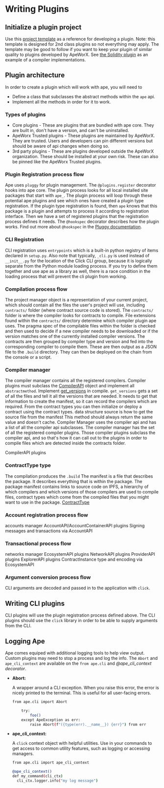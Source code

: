 # Writing Plugins

## Initialize a plugin project

Use this [project template](https://github.com/ApeWorX/project-template)
as a reference for developing a plugin. Note: this template is designed
for 2nd class plugins so not everything may apply. The template may be
good to follow if you want to keep your plugin of similar quality to
plugins developed by ApeWorX. See [the Solidity
plugin](https://github.com/apeworx/ape-solidity) as an example of a
compiler implementations.

## Plugin architecture

In order to create a plugin which will work with ape, you will need to

* Define a class that subclasses the abstract methods within the `ape` api. 
* Implement all the methods in order for it to work.

### Types of plugins

* Core plugins - These are plugins that are bundled with ape core. They are
  built in, don\'t have a version, and can\'t be uninstalled. 
* ApeWorx Trusted plugins - These plugins are maintained by ApeWorX. They are trusted. 
  Users and developers can pin different versions but should be aware
  of api changes when doing so.
* 3rd party plugins - These are plugins developed outside the ApeWorX organization.
  These should be installed at your own risk. These can also be pinned
  like the ApeWorx Trusted plugins.

### Plugin Registration process flow

Ape uses `pluggy` for plugin management. The `@plugins.register`
decorator hooks into ape core. The plugin process looks for all local
installed site packages that start with `ape_`. The plugin process will
loop through these potential ape plugins and see which ones have created
a plugin type registration. If the plugin type registration is found,
then `ape` knows that this package is a plugin and attempts to process
it according to registration interface. Then we have a set of registered
plugins that the registration process defines it needs. The `@hookspec`
decorator describes how the plugin works. Find out more about
`@hookspec` in the [Pluggy documentation](https://pluggy.readthedocs.io/en/stable/index.html#specifications).

### CLI Registration

CLI registration uses `entrypoints` which is a built-in python registry
of items declared in `setup.py`. Also note that typically, `_cli.py` is
used instead of `__init__.py` for the location of the Click CLI group,
because it is logically separate from the Python module loading process.
If you try to define them together and use ape as a library as well,
there is a race condition in the loading process that will prevent the
cli plugin from working.

### Compilation process flow

The project manager object is a representation of your current project,
which should contain all the files the user\'s project will use,
including `contracts/` folder (where contract source code is stored).
The `contracts/` folder is where the compiler looks for contracts to
compile. File extensions found within the `contracts/` directory
determine which compiler plugin ape uses. The pragma spec of the
compilable files within the folder is checked and then used to decide if
a new compiler needs to be downloaded or if the version matches one of
the currently installed compiler versions. The contracts are then
grouped by compiler type and version and fed into the corresponding
compiler to compile them. These are then output as a JSON file to the
`.build` directory. They can then be deployed on the chain from the
console or a script.

### Compiler manager

The compiler manager contains all the registered compilers. Compiler
plugins must subclass the
[CompilerAPI](autoapi/ape/api/compiler/index#ape.api.compiler.CompilerAPI)
object and implement all `abstractmethod`. Implement
[get\_versions](autoapi/ape/api/compiler/index#ape.api.compiler.CompilerAPI.get_versions)
in compile. `get_versions` gets a set of all the files and tell it all
the versions that are needed. It needs to get that information to create
the manifest, so it can record the compilers which are required. From the
contract types you can then initialize or deploy a contract using the
contract types. data structure source is how to get the source file from
the manifest This method should always return the same value and
doesn\'t cache. Compiler Manager uses the compiler api and has a list of
all the compiler api subclasses. The compiler manager has the set of all
the registered compiler plugins. Those compiler plugins subclass the
compiler api, and so that\'s how it can call out to the plugins in order
to compile files which are detected inside the contracts folder.

CompilerAPI plugins

### ContractType type

The compilation produces the `.build` The manifest is a file that
describes the package. It describes everything that is within the
package. The package manifest contains links to source code on IPFS, a
hierarchy of which compilers and which versions of those compilers are
used to compile files, contract types which come from the compiled files
that you might want to use in the package.
[ContractType](autoapi/ape/types/contract/index.html#ape.types.contract.ContractType)

### Account registration process flow

accounts manager AccountAPI/AccountContainerAPI plugins Signing messages
and transactions via AccountAPI

### Transactional process flow

networks manager EcosystemAPI plugins NetworkAPI plugins ProviderAPI
plugins ExplorerAPI plugins ContractInstance type and encoding via
EcosystemAPI

### Argument conversion process flow

CLI arguments are decoded and passed in to the application with `click`.

## Writing CLI plugins

CLI plugins will use the plugin registration process defined above. The
CLI plugins should use the `click` library in order to be able to supply
arguments from the CLI.

## Logging Ape

Ape comes equiped with additional logging tools to help view output. Custom plugins may need to stop a process and log the info. The `Abort` and `ape_cli_context` are available on the `from ape.cli` and _@ape_cli_context decorator_.


* **Abort:**
    
    A wrapper around a CLI exception. When you raise this error,
    the error is nicely printed to the terminal. This is
    useful for all user-facing errors.
    
    ```bash
    from ape.cli import Abort
    
        try:
            foo()
        except ApeException as err:
            raise Abort(f"({type(err).__name__}) {err}") from err
    ```
    
* **ape_cli_context:**
    
    A ``click`` context object with helpful utilities.
    Use in your commands to get access to common utility features,
    such as logging or accessing managers.
    ```bash
    from ape.cli import ape_cli_context
    
    @ape_cli_context()
    def my_command(cli_ctx)
      cli_ctx.logger.info("my log message")
    ```

